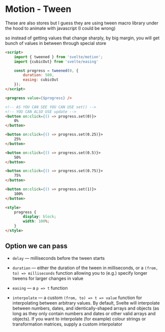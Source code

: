 # Motion - Tween

These are also stores but I guess they are using tween macro library under the hood to animate with javascript (I could be wrong)

so instead of getting values that change sharply, by big margin, you will get bunch of values in between through special store 

```html
<script>
	import { tweened } from 'svelte/motion';
	import {cubicOut} from 'svelte/easing'

	const progress = tweened(0, {
		duration: 500,
		easing: cubicOut
	});
</script>

<progress value={$progress} />

<!-- AS YOU CAN SEE YOU CAN USE set() -->
<!-- YOU CAN ALSO USE update -->
<button on:click={() => progress.set(0)}>
	0%
</button>

<button on:click={() => progress.set(0.25)}>
	25%
</button>

<button on:click={() => progress.set(0.5)}>
	50%
</button>

<button on:click={() => progress.set(0.75)}>
	75%
</button>

<button on:click={() => progress.set(1)}>
	100%
</button>

<style>
	progress {
		display: block;
		width: 100%;
	}
</style>

```

## Option we can pass

- `delay` — milliseconds before the tween starts

- `duration` — either the duration of the tween in milliseconds, or a `(from, to) => milliseconds` function allowing you to (e.g.) specify longer tweens for larger changes in value

- `easing` — a `p => t` function

- `interpolate` — a custom `(from, to) => t => value` function for interpolating between arbitrary values. By default, Svelte will interpolate between numbers, dates, and identically-shaped arrays and objects (as long as they only contain numbers and dates or other valid arrays and objects). If you want to interpolate (for example) colour strings or transformation matrices, supply a custom interpolator


